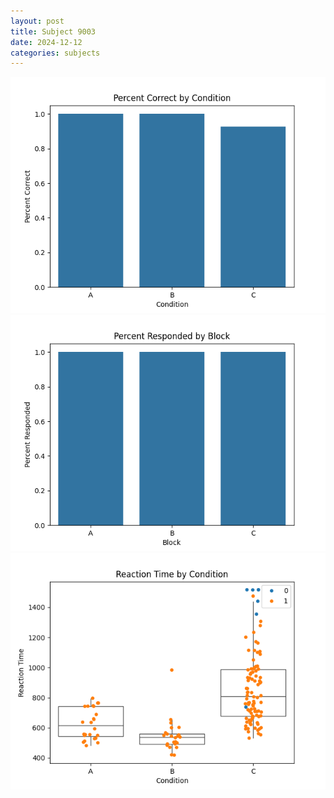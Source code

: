 ```yaml
---
layout: post
title: Subject 9003
date: 2024-12-12
categories: subjects
---
```


![](data/9003/run-3/9003_ATS_percent_correct.png)
![](data/9003/run-3/9003_ATS_percent_responded.png)
![](data/9003/run-3/9003_ATS_rt.png)
